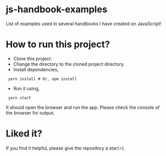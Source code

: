# js-handbook-examples
List of examples used in several handbooks I have created on JavaScript!

# How to run this project?
- Clone this project.
- Change the directory to the cloned project directory.
- Install dependencies,
 ```shell
  yarn install # Or, npm install
 ```
- Run it using,
 ```shell
  yarn start
 ```
 It should open the browser and run the app. Please check the console of the browser for output.

# Liked it?
If you find it helpful, please give the repository a star(⭐).
